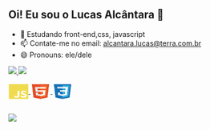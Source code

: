 ## Oi! Eu sou o Lucas Alcântara 👋

- 🌱 Estudando front-end,css, javascript
- 📫 Contate-me no email: alcantara.lucas@terra.com.br
- 😄 Pronouns: ele/dele

 <div>
  <a href="https://github.com/LuAlcantara">
  <img height="150em" src="https://github-readme-stats.vercel.app/api?username=LuAlcantara&show_icons=true&theme=dark&include_all_commits=true&count_private=true"/>
  <img height="150em" src="https://github-readme-stats.vercel.app/api/top-langs/?username=LuAlcantara&layout=compact&langs_count=7&theme=dark"/>
</div>
  
<div style="display: inline_block"><br>
  <img align="center" alt="Rafa-Js" height="30" width="40" src="https://raw.githubusercontent.com/devicons/devicon/master/icons/javascript/javascript-plain.svg">
    <img align="center" alt="Rafa-HTML" height="30" width="40" src="https://raw.githubusercontent.com/devicons/devicon/master/icons/html5/html5-original.svg">
     <img align="center" alt="Rafa-CSS" height="30" width="40" src="https://raw.githubusercontent.com/devicons/devicon/master/icons/css3/css3-original.svg">
    
  ##
<div> 
  <a href="https://www.linkedin.com/in/lucas-o-alcantara/" target="_blank"><img src="https://img.shields.io/badge/-LinkedIn-%230077B5?style=for-the-badge&logo=linkedin&logoColor=white" target="_blank"></a>

